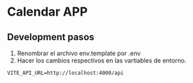 # Calendar APP

## Development pasos

1. Renombrar el archivo env.template por .env
2. Hacer los cambios respectivos en las vartiables de entorno.

```
VITE_API_URL=http://localhost:4000/api

```
